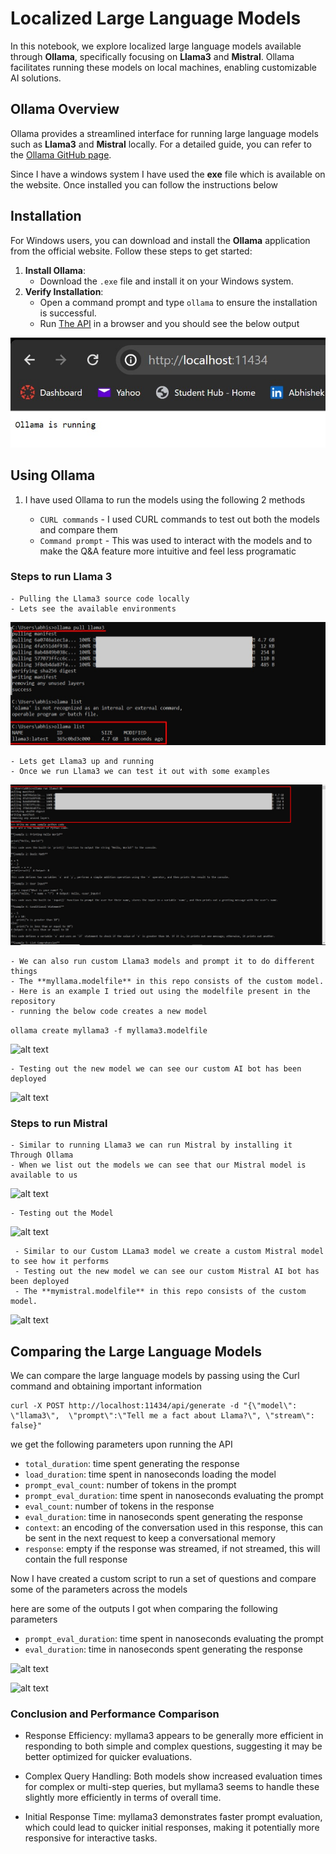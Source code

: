 # Localized Large Language Models

In this notebook, we explore localized large language models available through **Ollama**, specifically focusing on **Llama3** and **Mistral**. Ollama facilitates running these models on local machines, enabling customizable AI solutions.

## Ollama Overview

Ollama provides a streamlined interface for running large language models such as **Llama3** and **Mistral** locally. For a detailed guide, you can refer to the [Ollama GitHub page](https://github.com/ollama/ollama).

Since I have a windows system I have used the **exe** file which is available on the website. Once installed you can follow the instructions below 

## Installation

For Windows users, you can download and install the **Ollama** application from the official website. Follow these steps to get started:

1. **Install Ollama**:
   - Download the `.exe` file and install it on your Windows system.
2. **Verify Installation**:
   - Open a command prompt and type `ollama` to ensure the installation is successful.
   - Run [The API](http://localhost:11434/) in a browser and you should see the below output 
   
![alt text](images/Running_1.jpg)         

## Using Ollama 

1. I have used Ollama to run the models using the following 2 methods 

    - `CURL commands` - I used CURL commands to test out both the models and compare them
    - `Command prompt` - This was used to interact with the models and to make the Q&A feature more intuitive and feel less programatic


### Steps to run Llama 3
    - Pulling the Llama3 source code locally
    - Lets see the available environments 
![alt text](images/Running_Ollama1.jpg)

    - Lets get Llama3 up and running 
    - Once we run Llama3 we can test it out with some examples 

![alt text](images/Running_Ollama2.jpg)

    - We can also run custom Llama3 models and prompt it to do different things 
    - The **myllama.modelfile** in this repo consists of the custom model. 
    - Here is an example I tried out using the modelfile present in the repository
    - running the below code creates a new model
    
 ```ollama create myllama3 -f myllama3.modelfile```

![alt text](images/Running_Custom_Ollama3.jpg)    
    
    - Testing out the new model we can see our custom AI bot has been deployed 
    
    
![alt text](images/Running_Custom_Ollama4.jpg)        


### Steps to run Mistral

    - Similar to running Llama3 we can run Mistral by installing it Through Ollama
    - When we list out the models we can see that our Mistral model is available to us 
    
![alt text](images/Running_Custom_mistral5.jpg)           

    - Testing out the Model
    
![alt text](images/Running_Custom_mistral5_5.jpg)           

     - Similar to our Custom LLama3 model we create a custom Mistral model to see how it performs
     - Testing out the new model we can see our custom Mistral AI bot has been deployed
     - The **mymistral.modelfile** in this repo consists of the custom model.           
![alt text](images/Running_Custom_mistral6.jpg)               

## Comparing the Large Language Models

We can compare the large language models by passing using the Curl command and obtaining important information 

```
curl -X POST http://localhost:11434/api/generate -d "{\"model\": \"llama3\",  \"prompt\":\"Tell me a fact about Llama?\", \"stream\": false}"
```
we get the following parameters upon running the API 

- `total_duration`: time spent generating the response
- `load_duration`: time spent in nanoseconds loading the model
- `prompt_eval_count`: number of tokens in the prompt
- `prompt_eval_duration`: time spent in nanoseconds evaluating the prompt
- `eval_count`: number of tokens in the response
- `eval_duration`: time in nanoseconds spent generating the response
- `context`: an encoding of the conversation used in this response, this can be sent in the next request to keep a conversational memory
- `response`: empty if the response was streamed, if not streamed, this will contain the full response

Now I have created a custom script to run a set of questions and compare some of the parameters across the models

here are some of the outputs I got when comparing the following parameters 

- `prompt_eval_duration`: time spent in nanoseconds evaluating the prompt
- `eval_duration`: time in nanoseconds spent generating the response

           

![alt text](images/Prompt_Eval_Duration_.jpg)             


![alt text](images/Prompt_Eval_Duration_.jpg)    

### Conclusion and Performance Comparison

- Response Efficiency: myllama3 appears to be generally more efficient in responding to both simple and complex questions, suggesting it may be better optimized for quicker evaluations.

- Complex Query Handling: Both models show increased evaluation times for complex or multi-step queries, but myllama3 seems to handle these slightly more efficiently in terms of overall time.

- Initial Response Time: myllama3 demonstrates faster prompt evaluation, which could lead to quicker initial responses, making it potentially more responsive for interactive tasks.